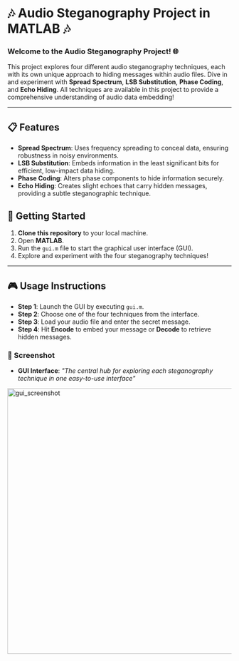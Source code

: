 # 🎶 Audio Steganography Project in MATLAB 🎶

### Welcome to the Audio Steganography Project! 🌐

This project explores four different audio steganography techniques, each with its own unique approach to hiding messages within audio files. Dive in and experiment with **Spread Spectrum**, **LSB Substitution**, **Phase Coding**, and **Echo Hiding**. All techniques are available in this project to provide a comprehensive understanding of audio data embedding!

---

## 📋 Features

- **Spread Spectrum**: Uses frequency spreading to conceal data, ensuring robustness in noisy environments.
- **LSB Substitution**: Embeds information in the least significant bits for efficient, low-impact data hiding.
- **Phase Coding**: Alters phase components to hide information securely.
- **Echo Hiding**: Creates slight echoes that carry hidden messages, providing a subtle steganographic technique.

## 🚀 Getting Started

1. **Clone this repository** to your local machine.
2. Open **MATLAB**.
3. Run the `gui.m` file to start the graphical user interface (GUI).
4. Explore and experiment with the four steganography techniques!

---

## 🎮 Usage Instructions

- **Step 1**: Launch the GUI by executing `gui.m`.
- **Step 2**: Choose one of the four techniques from the interface.
- **Step 3**: Load your audio file and enter the secret message.
- **Step 4**: Hit **Encode** to embed your message or **Decode** to retrieve hidden messages.

### 📸 Screenshot

- **GUI Interface**: *"The central hub for exploring each steganography technique in one easy-to-use interface"*


<img width="596" alt="gui_screenshot" src="https://github.com/user-attachments/assets/ba387dc4-1337-40d3-9ec4-576785bf9969">
